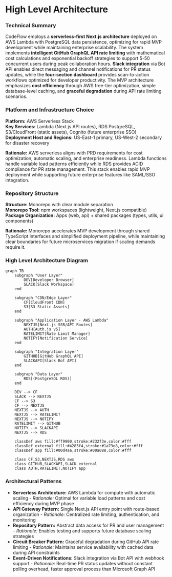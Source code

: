 # High Level Architecture

### Technical Summary

CodeFlow employs a **serverless-first Next.js architecture** deployed on AWS Lambda with PostgreSQL data persistence, optimizing for rapid MVP development while maintaining enterprise scalability. The system implements **intelligent GitHub GraphQL API rate limiting** with mathematical cost calculations and exponential backoff strategies to support 5-50 concurrent users during peak collaboration hours. **Slack integration** via Bot API enables direct messaging and channel notifications for PR status updates, while the **four-section dashboard** provides scan-to-action workflows optimized for developer productivity. The MVP architecture emphasizes **cost efficiency** through AWS free-tier optimization, simple database-level caching, and **graceful degradation** during API rate limiting scenarios.

### Platform and Infrastructure Choice

**Platform:** AWS Serverless Stack  
**Key Services:** Lambda (Next.js API routes), RDS PostgreSQL, S3/CloudFront (static assets), Cognito (future enterprise SSO)  
**Deployment Host and Regions:** US-East-1 primary, US-West-2 secondary for disaster recovery

**Rationale:** AWS serverless aligns with PRD requirements for cost optimization, automatic scaling, and enterprise readiness. Lambda functions handle variable load patterns efficiently while RDS provides ACID compliance for PR state management. This stack enables rapid MVP deployment while supporting future enterprise features like SAML/SSO integration.

### Repository Structure

**Structure:** Monorepo with clear module separation  
**Monorepo Tool:** npm workspaces (lightweight, Next.js compatible)  
**Package Organization:** Apps (web, api) + shared packages (types, utils, ui components)

**Rationale:** Monorepo accelerates MVP development through shared TypeScript interfaces and simplified deployment pipeline, while maintaining clear boundaries for future microservices migration if scaling demands require it.

### High Level Architecture Diagram

```mermaid
graph TB
    subgraph "User Layer"
        DEV[Developer Browser]
        SLACK[Slack Workspace]
    end

    subgraph "CDN/Edge Layer"
        CF[CloudFront CDN]
        S3[S3 Static Assets]
    end

    subgraph "Application Layer - AWS Lambda"
        NEXTJS[Next.js SSR/API Routes]
        AUTH[Auth.js v5]
        RATELIMIT[Rate Limit Manager]
        NOTIFY[Notification Service]
    end

    subgraph "Integration Layer"
        GITHUB[GitHub GraphQL API]
        SLACKAPI[Slack Bot API]
    end

    subgraph "Data Layer"
        RDS[(PostgreSQL RDS)]
    end

    DEV --> CF
    SLACK --> NEXTJS
    CF --> S3
    CF --> NEXTJS
    NEXTJS --> AUTH
    NEXTJS --> RATELIMIT
    NEXTJS --> NOTIFY
    RATELIMIT --> GITHUB
    NOTIFY --> SLACKAPI
    NEXTJS --> RDS
    
    classDef aws fill:#ff9900,stroke:#232f3e,color:#fff
    classDef external fill:#4285f4,stroke:#1a73e8,color:#fff
    classDef app fill:#00d4aa,stroke:#00a088,color:#fff
    
    class CF,S3,NEXTJS,RDS aws
    class GITHUB,SLACKAPI,SLACK external
    class AUTH,RATELIMIT,NOTIFY app
```

### Architectural Patterns

- **Serverless Architecture:** AWS Lambda for compute with automatic scaling - _Rationale:_ Optimal for variable load patterns and cost efficiency during MVP phase
- **API Gateway Pattern:** Single Next.js API entry point with route-based organization - _Rationale:_ Centralized rate limiting, authentication, and monitoring
- **Repository Pattern:** Abstract data access for PR and user management - _Rationale:_ Enables testing and supports future database scaling strategies
- **Circuit Breaker Pattern:** Graceful degradation during GitHub API rate limiting - _Rationale:_ Maintains service availability with cached data during API constraints
- **Event-Driven Notifications:** Slack integration via Bot API with webhook support - _Rationale:_ Real-time PR status updates without constant polling overhead, faster approval process than Microsoft Graph API
